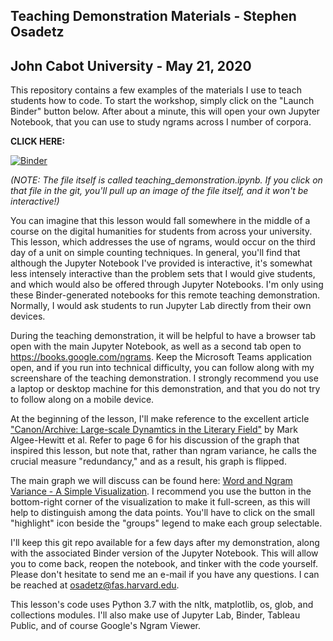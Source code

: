 ## Teaching Demonstration Materials - Stephen Osadetz
## John Cabot University - May 21, 2020

This repository contains a few examples of the materials I use to teach students how to code. To start the workshop, simply click on the "Launch Binder" button below. After about a minute, this will open your own Jupyter Notebook, that you can use to study ngrams across I number of corpora.

<b>CLICK HERE:</b>

[![Binder](https://mybinder.org/badge_logo.svg)](https://mybinder.org/v2/gh/sosadetz/teaching_demonstration/master)

*(NOTE: The file itself is called teaching_demonstration.ipynb. If you click on that file in the git, you'll pull up an image of the file itself, and it won't be interactive!)*

You can imagine that this lesson would fall somewhere in the middle of a course on the digital humanities for students from across your university. This lesson, which addresses the use of ngrams, would occur on the third day of a unit on simple counting techniques. In general, you'll find that although the Jupyter Notebook I've provided is interactive, it's somewhat less intensely interactive than the problem sets that I would give students, and which would also be offered through Jupyter Notebooks. I'm only using these Binder-generated notebooks for this remote teaching demonstration. Normally, I would ask students to run Jupyter Lab directly from their own devices.

During the teaching demonstration, it will be helpful to have a browser tab open with the main Jupyter Notebook, as well as a second tab open to https://books.google.com/ngrams. Keep the Microsoft Teams application open, and if you run into technical difficulty, you can follow along with my screenshare of the teaching demonstration. I strongly recommend you use a laptop or desktop machine for this demonstration, and that you do not try to follow along on a mobile device.

At the beginning of the lesson, I'll make reference to the excellent article <a href='https://litlab.stanford.edu/LiteraryLabPamphlet11.pdf'>"Canon/Archive: Large-scale Dynamtics in the Literary Field"</a> by Mark Algee-Hewitt et al. Refer to page 6 for his discussion of the graph that inspired this lesson, but note that, rather than ngram variance, he calls the crucial measure "redundancy," and as a result, his graph is flipped.

The main graph we will discuss can be found here: <a href='https://public.tableau.com/profile/stephen8554#!/vizhome/collected_corpora_simple_counting_results/Sheet1?publish=yes'>Word and Ngram Variance - A Simple Visualization</a>. I recommend you use the button in the bottom-right corner of the visualization to make it full-screen, as this will help to distinguish among the data points. You'll have to click on the small "highlight" icon beside the "groups" legend to make each group selectable.

I'll keep this git repo available for a few days after my demonstration, along with the associated Binder version of the Jupyter Notebook. This will allow you to come back, reopen the notebook, and tinker with the code yourself. Please don't hesitate to send me an e-mail if you have any questions. I can be reached at osadetz@fas.harvard.edu.

This lesson's code uses Python 3.7 with the nltk, matplotlib, os, glob, and collections modules. I'll also make use of Jupyter Lab, Binder, Tableau Public, and of course Google's Ngram Viewer.
